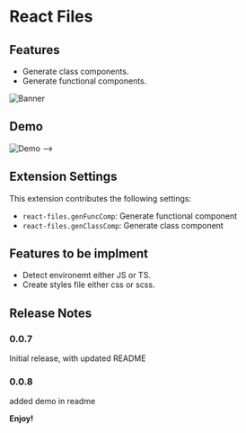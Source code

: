 # React Files

## Features

- Generate class components.
- Generate functional components.

![Banner](https://github.com/Huzaifaahmed20/react-files/blob/master/assets/banner.jpg)

## Demo

![Demo](https://github.com/Huzaifaahmed20/react-files/blob/master/assets/react-files-demo.gif) -->

## Extension Settings

This extension contributes the following settings:

- `react-files.genFuncComp`: Generate functional component
- `react-files.genClassComp`: Generate class component

## Features to be implment

- Detect environemt either JS or TS.
- Create styles file either css or scss.

## Release Notes

### 0.0.7

Initial release, with updated README

### 0.0.8

added demo in readme

**Enjoy!**
